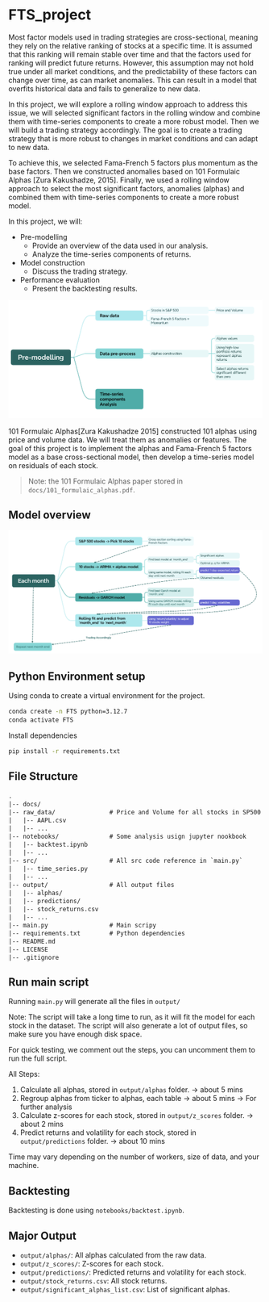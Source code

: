 # FTS_project

Most factor models used in trading strategies are cross-sectional, meaning they rely on the relative ranking of stocks at a specific time. It is assumed that this ranking will remain stable over time and that the factors used for ranking will predict future returns. However, this assumption may not hold true under all market conditions, and the predictability of these factors can change over time, as can market anomalies. This can result in a model that overfits historical data and fails to generalize to new data.

In this project, we will explore a rolling window approach to address this issue, we will selected significant factors in the rolling window and combine them with time-series components to create a more robust model. Then we will build a trading strategy accordingly. The goal is to create a trading strategy that is more robust to changes in market conditions and can adapt to new data.

To achieve this, we selected Fama-French 5 factors plus momentum as the base factors. Then we constructed anomalies based on 101 Formulaic Alphas [Zura Kakushadze, 2015]. Finally, we used a rolling window approach to select the most significant factors, anomalies (alphas) and combined them with time-series components to create a more robust model.

In this project, we will:

- Pre-modelling
    - Provide an overview of the data used in our analysis. 
    - Analyze the time-series components of returns.
- Model construction
    - Discuss the trading strategy.
- Performance evaluation
    - Present the backtesting results.

![Pre-modeling](docs/attachments/pre_modeling.png)

101 Formulaic Alphas[Zura Kakushadze 2015] constructed 101 alphas using price and volume data. We will treat them as anomalies or features. The goal of this project is to implement the alphas and Fama-French 5 factors model as a base cross-sectional model, then develop a time-series model on residuals of each stock.

> Note: the 101 Formulaic Alphas paper stored in `docs/101_formulaic_alphas.pdf`.

## Model overview

![model](docs/attachments/process_map.png)

## Python Environment setup

Using conda to create a virtual environment for the project.

```bash
conda create -n FTS python=3.12.7
conda activate FTS
```

Install dependencies

```bash
pip install -r requirements.txt
```

## File Structure

```plaintext
.
|-- docs/
|-- raw_data/               # Price and Volume for all stocks in SP500
|   |-- AAPL.csv
|   |-- ...
|-- notebooks/              # Some analysis usign jupyter nookbook
|   |-- backtest.ipynb
|   |-- ...
|-- src/                    # All src code reference in `main.py`
|   |-- time_series.py
|   |-- ...
|-- output/                 # All output files
|   |-- alphas/
|   |-- predictions/
|   |-- stock_returns.csv
|   |-- ...
|-- main.py                 # Main scripy
|-- requirements.txt        # Python dependencies
|-- README.md
|-- LICENSE
|-- .gitignore
```

## Run main script

Running `main.py` will generate all the files in `output/`

Note: The script will take a long time to run, as it will fit the model for each stock in the dataset. The script will also generate a lot of output files, so make sure you have enough disk space.

For quick testing, we comment out the steps, you can uncomment them to run the full script.

All Steps:
1. Calculate all alphas, stored in `output/alphas` folder. -> about 5 mins
2. Regroup alphas from ticker to alphas, each table -> about 5 mins -> For further analysis
3. Calculate z-scores for each stock, stored in `output/z_scores` folder. -> about 2 mins
4. Predict returns and volatility for each stock, stored in `output/predictions` folder. -> about 10 mins

Time may vary depending on the number of workers, size of data, and your machine.

## Backtesting

Backtesting is done using `notebooks/backtest.ipynb`. 

## Major Output

- `output/alphas/`: All alphas calculated from the raw data.
- `output/z_scores/`: Z-scores for each stock.
- `output/predictions/`: Predicted returns and volatility for each stock.
- `output/stock_returns.csv`: All stock returns.
- `output/significant_alphas_list.csv`: List of significant alphas.

